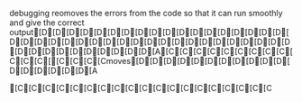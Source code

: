 debugging reomoves the errors from the code so that it can run smoothly and give the correct output[D[D[D[D[D[D[D[D[D[D[D[D[D[D[D[D[D[D[D[D[D[D[D[D[D[D[D[D[D[D[D[D[D[D[D[D[D[D[D[D[D[D[D[D[D[D[D[D[D[A[C[C[C[C[C[C[C[C[C[C[C[C[[C[C[C[Cmoves[D[D[D[D[D[D[D[D[D[D[D[D[D[D[D[D[D[A

[C[C[C[C[C[C[C[C[C[C[C[C[C[C[C[C[C[C[C
